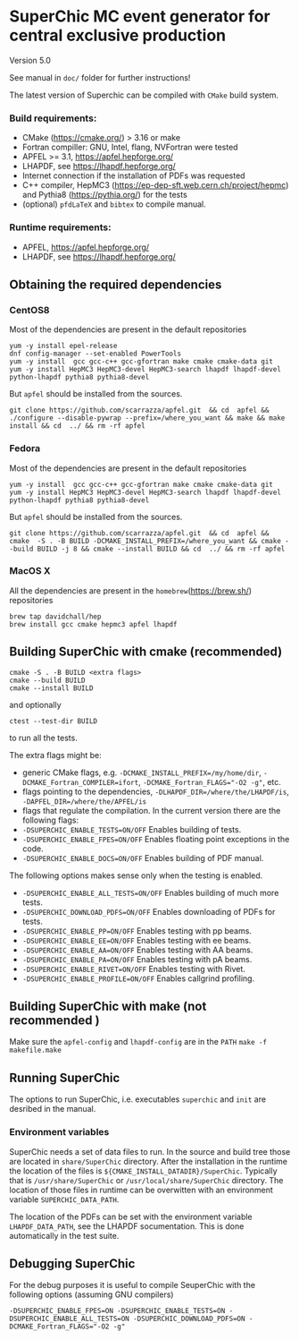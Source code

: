 # SuperChic MC event generator for central exclusive production

Version 5.0

See manual in `doc/` folder for further instructions!


The latest version of Superchic can be compiled with `CMake` build system.
### Build requirements: 
 - CMake (https://cmake.org/) > 3.16 or make
 - Fortran compiller: GNU, Intel, flang, NVFortran were tested
 - APFEL >= 3.1, https://apfel.hepforge.org/
 - LHAPDF, see https://lhapdf.hepforge.org/
 - Internet connection if the installation of PDFs was requested
 - C++ compiler, HepMC3 (https://ep-dep-sft.web.cern.ch/project/hepmc) and Pythia8 (https://pythia.org/) for the tests
 - (optional) `pfdLaTeX` and `bibtex`  to compile manual.

### Runtime requirements:

 - APFEL, https://apfel.hepforge.org/
 - LHAPDF, see https://lhapdf.hepforge.org/


## Obtaining the required dependencies

### CentOS8
Most of the dependencies are present in the default repositories
```
yum -y install epel-release
dnf config-manager --set-enabled PowerTools
yum -y install  gcc gcc-c++ gcc-gfortran make cmake cmake-data git
yum -y install HepMC3 HepMC3-devel HepMC3-search lhapdf lhapdf-devel python-lhapdf pythia8 pythia8-devel
```
But `apfel` should be installed from the sources.
```
git clone https://github.com/scarrazza/apfel.git  && cd  apfel && ./configure --disable-pywrap --prefix=/where_you_want && make && make install && cd  ../ && rm -rf apfel
```

### Fedora
Most of the dependencies are present in the default repositories
```
yum -y install  gcc gcc-c++ gcc-gfortran make cmake cmake-data git
yum -y install HepMC3 HepMC3-devel HepMC3-search lhapdf lhapdf-devel python-lhapdf pythia8 pythia8-devel
```
But `apfel` should be installed from the sources.
```
git clone https://github.com/scarrazza/apfel.git  && cd  apfel &&  cmake  -S . -B BUILD -DCMAKE_INSTALL_PREFIX=/where_you_want && cmake --build BUILD -j 8 && cmake --install BUILD && cd  ../ && rm -rf apfel
```

### MacOS X
All the dependencies are present in the `homebrew`(https://brew.sh/) repositories
```
brew tap davidchall/hep
brew install gcc cmake hepmc3 apfel lhapdf
```

## Building SuperChic with cmake (recommended)

```
cmake -S . -B BUILD <extra flags>
cmake --build BUILD
cmake --install BUILD
```

and optionally

```
ctest --test-dir BUILD
```
to run all the tests.


The extra flags might be:
- generic CMake flags, e.g. `-DCMAKE_INSTALL_PREFIX=/my/home/dir`, `-DCMAKE_Fortran_COMPILER=ifort`, `-DCMAKE_Fortran_FLAGS="-O2 -g"`, etc.
- flags pointing to the dependencies, `-DLHAPDF_DIR=/where/the/LHAPDF/is`, `-DAPFEL_DIR=/where/the/APFEL/is`
- flags that regulate the compilation. In the current version there are the following flags: 
 - `-DSUPERCHIC_ENABLE_TESTS=ON/OFF`     Enables building of tests.
 - `-DSUPERCHIC_ENABLE_FPES=ON/OFF`      Enables floating point exceptions in the code.
 - `-DSUPERCHIC_ENABLE_DOCS=ON/OFF`      Enables building of PDF manual. 
 
 The following options makes sense only when the testing is enabled.
 
 - `-DSUPERCHIC_ENABLE_ALL_TESTS=ON/OFF` Enables building of much more tests.
 - `-DSUPERCHIC_DOWNLOAD_PDFS=ON/OFF`    Enables downloading of PDFs for tests. 
 - `-DSUPERCHIC_ENABLE_PP=ON/OFF`        Enables testing with pp beams.
 - `-DSUPERCHIC_ENABLE_EE=ON/OFF`        Enables testing with ee beams.
 - `-DSUPERCHIC_ENABLE_AA=ON/OFF`        Enables testing with AA beams.
 - `-DSUPERCHIC_ENABLE_PA=ON/OFF`        Enables testing with pA beams. 
 - `-DSUPERCHIC_ENABLE_RIVET=ON/OFF`     Enables testing with Rivet.
 - `-DSUPERCHIC_ENABLE_PROFILE=ON/OFF`   Enables callgrind profiling.

## Building SuperChic with make (not recommended )
Make sure the `apfel-config` and `lhapdf-config` are in the `PATH`
``
make -f makefile.make
``

## Running SuperChic

The options to run SuperChic, i.e. executables `superchic` and `init` are desribed in the manual.

### Environment variables
SuperChic needs a set of data files to run.
In the source and build tree those are located in `share/SuperChic` directory.
After the installation in the runtime the location of the files is `${CMAKE_INSTALL_DATADIR}/SuperChic`. Typically that is 
`/usr/share/SuperChic` or `/usr/local/share/SuperChic` directory.
The location of those files in runtime can be overwitten with an environment variable `SUPERCHIC_DATA_PATH`.


The location of the PDFs can be set with the environment variable `LHAPDF_DATA_PATH`, see the LHAPDF socumentation. 
This is done automatically in the test suite.


## Debugging SuperChic

For the debug purposes it is useful to compile SeuperChic with the following options (assuming GNU compilers)
```
-DSUPERCHIC_ENABLE_FPES=ON -DSUPERCHIC_ENABLE_TESTS=ON -DSUPERCHIC_ENABLE_ALL_TESTS=ON -DSUPERCHIC_DOWNLOAD_PDFS=ON -DCMAKE_Fortran_FLAGS="-O2 -g"
```

